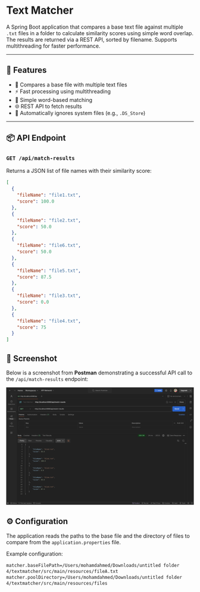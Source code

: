# Text Matcher

A Spring Boot application that compares a base text file against multiple `.txt` files in a folder to calculate similarity scores using simple word overlap. The results are returned via a REST API, sorted by filename. Supports multithreading for faster performance.

---

## 🔧 Features

- 📝 Compares a base file with multiple text files
- ⚡ Fast processing using multithreading
- 🧠 Simple word-based matching
- 🌐 REST API to fetch results
- 📂 Automatically ignores system files (e.g., `.DS_Store`)

---

## 📦 API Endpoint

### `GET /api/match-results`

Returns a JSON list of file names with their similarity score:

```json
[
  {
    "fileName": "file1.txt",
    "score": 100.0
  },
  {
    "fileName": "file2.txt",
    "score": 50.0
  },
  {
    "fileName": "file6.txt",
    "score": 50.0
  },
  {
    "fileName": "file5.txt",
    "score": 87.5
  },
  {
    "fileName": "file3.txt",
    "score": 0.0
  },
  {
    "fileName": "file4.txt",
    "score": 75
  }
]
```

## 📸 Screenshot

Below is a screenshot from **Postman** demonstrating a successful API call to the `/api/match-results` endpoint:

![Postman Screenshot](Imags/Screenshot%20from%20postman.png)

## ⚙️ Configuration

The application reads the paths to the base file and the directory of files to compare from the `application.properties` file.

Example configuration:

```properties
matcher.baseFilePath=/Users/mohamdahmed/Downloads/untitled folder 4/textmatcher/src/main/resources/fileA.txt
matcher.poolDirectory=/Users/mohamdahmed/Downloads/untitled folder 4/textmatcher/src/main/resources/files
